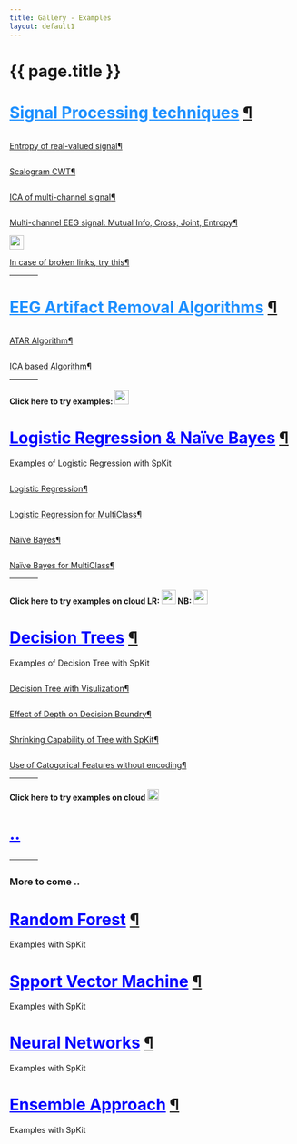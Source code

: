 ```yaml
---
title: Gallery - Examples
layout: default1
---
```


# {{ page.title }}

<!--
You can use HTML elements in Markdown, such as the comment element, and they won't
be affected by a markdown parser. However, if you create an HTML element in your
markdown file, you cannot use markdown syntax within that element's contents.
-->
<div id="index-grid-half" class="section group">
   <span id="id1"></span><h1 style="text-align:left;"><a style="color:DodgerBlue;" class="toc-backref" href="#LR"><span class="section-number"></span>Signal Processing techniques</a>
   <a class="headerlink" href="#tutorial-examples" title="Permalink to this headline">¶</a></h1>
   <p style="text-align:left;"></p>

   <div class="sphx-glr-thumbcontainer" tooltip="Computing entropy of real-valued signal.">
     <div class="figure align-default" id="">
     <img alt="" src="{{"assets/images/entropy_1.jpg" | relative_url }}"/>
     <p class="caption"><span class="caption-text"><a class="reference internal" href="https://nbviewer.org/github/Nikeshbajaj/Notebooks/blob/master/spkit/SP/Entropy_example.ipynb"  target="_blank"><span class="std std-ref">Entropy of real-valued signal</span></a></span><a class="headerlink" href="#" title="Permalink to this image">¶</a></p>
     </div>
   </div>
   <div class="toctree-wrapper compound"></div>
   <div class="sphx-glr-thumbcontainer" tooltip="Scalogram CWT with different wavelets"><div class="figure align-default" id="id3">
     <img alt="" src="{{"assets/images/cwt.jpg" | relative_url }}"/>
     <p class="caption"><span class="caption-text"><a class="reference internal" href="https://nbviewer.org/github/Nikeshbajaj/Notebooks/blob/master/spkit/SP/ScalogramCWT_v0.0.9.2.ipynb" target="_blank"><span class="std std-ref">Scalogram CWT</span></a></span><a class="headerlink" href="#" title="Permalink to this image">¶</a></p>
     </div>
   </div>
   <div class="sphx-glr-thumbcontainer" tooltip="ICA of EEG signal"><div class="figure align-default" id="id3">
     <img alt="" src="{{"assets/images/ICA_EEG_3.jpg" | relative_url }}"/>
     <p class="caption"><span class="caption-text"><a class="reference internal" href="https://nbviewer.org/github/Nikeshbajaj/Notebooks/blob/master/spkit/SP/ICA_EEG_example.ipynb" target="_blank"><span class="std std-ref">ICA of multi-channel signal</span></a></span><a class="headerlink" href="#" title="Permalink to this image">¶</a></p>
     </div>
   </div>
   <div class="sphx-glr-thumbcontainer" tooltip="Multi-channel EEG analysis with Information Theory"><div class="figure align-default" id="id3">
     <img alt="" src="{{"assets/images/EEG_it3.png" | relative_url }}"/>
     <p class="caption"><span class="caption-text"><a class="reference internal" href="https://nbviewer.org/github/Nikeshbajaj/Notebooks/blob/master/spkit/SP/Entropy_EEG_Example.ipynb" target="_blank"><span class="std std-ref">Multi-channel EEG signal: Mutual Info, Cross, Joint, Entropy</span></a></span><a class="headerlink" href="#" title="Permalink to this image">¶</a></p>
     </div>
   </div>
   <div class="sphx-glr-thumbcontainer" tooltip="BinderLink"><div class="figure align-default" id="id3">
     <img alt="" src="https://mybinder.org/badge_logo.svg" height="25em"/>
     <p class="caption"><span class="caption-text"><a class="reference internal" href="https://mybinder.org/v2/gh/Nikeshbajaj/Notebooks/master?urlpath=lab/tree/spkit_SP" target="_blank"><span class="std std-ref">In case of broken links, try this</span></a></span><a class="headerlink" href="#" title="Permalink to this image">¶</a></p>
     </div>
   </div>
   <div class="toctree-wrapper compound"></div>
   <hr width="10%">
   
   
   <span id="id1"></span><h1 style="text-align:left;"><a style="color:DodgerBlue;" class="toc-backref" href="#LR"><span class="section-number"></span>EEG Artifact Removal Algorithms</a>
   <a class="headerlink" href="#tutorial-examples" title="Permalink to this headline">¶</a></h1>
   <p style="text-align:left;"></p>
   
  <div class="sphx-glr-thumbcontainer" tooltip="Automatic and Tunable Artifact Removal Algorithm.">
     <div class="figure align-default" id="">
     <img alt="" src="{{"assets/images/ATAR_Beta_tune_2.gif" | relative_url }}"/>
     <p class="caption"><span class="caption-text"><a class="reference internal" href="https://github.com/Nikeshbajaj/Notebooks/blob/master/spkit/SP/ATAR_Algorithm_EEG_Artifact_Removal.ipynb"  target="_blank"><span class="std std-ref">ATAR Algorithm</span></a></span><a class="headerlink" href="#" title="Permalink to this image">¶</a></p>
     </div>
   </div>
  <div class="sphx-glr-thumbcontainer" tooltip="ICA based Artifact Removal Algorithm.">
     <div class="figure align-default" id="">
     <img alt="" src="{{"assets/images/ICA_Artifact_Removal.png" | relative_url }}"/>
     <p class="caption"><span class="caption-text"><a class="reference internal" href="https://github.com/Nikeshbajaj/Notebooks/blob/master/spkit/SP/ICA_based_Artifact_Removal_v0.0.9.3.ipynb"  target="_blank"><span class="std std-ref">ICA based Algorithm</span></a></span><a class="headerlink" href="#" title="Permalink to this image">¶</a></p>
     </div>
   </div>
   
   
   <div class="toctree-wrapper compound"></div>
   <hr width="10%">
   <h4 style="text-align:left;">Click here to try examples: <a class="reference external" href="https://mybinder.org/v2/gh/Nikeshbajaj/Notebooks/master?urlpath=lab/tree/spkit_SP" target="_blank"><img src="https://mybinder.org/badge_logo.svg" height="25em"></a> </h4>
 </div>
 <div id="index-grid-half" class="section group">
 <span id="id1"></span><h1 style="text-align:left;"><a style="color:blue;" class="toc-backref" href="#LR"><span class="section-number"></span>Logistic Regression & Naïve Bayes</a>
 <a class="headerlink" href="#tutorial-examples" title="Permalink to this headline">¶</a></h1>
 <p style="text-align:left;">Examples of Logistic Regression with SpKit</p>
 <div class="sphx-glr-thumbcontainer" tooltip="An example to demonstrate the visulization of Logistic Regression while training and plotting resulting weights.">
   <div class="figure align-default" id="">
   <img alt="" src="{{"assets/images/LR_v1.gif" | relative_url }}"/>
   <p class="caption"><span class="caption-text"><a class="reference internal" href="https://nbviewer.jupyter.org/github/Nikeshbajaj/Notebooks/blob/master/spkit_ML/LogisticRegression/1_LogisticRegression_examples_spkit.ipynb"  target="_blank"><span class="std std-ref">Logistic Regression</span></a></span><a class="headerlink" href="#" title="Permalink to this image">¶</a></p>
   </div>
 </div>

 <div class="toctree-wrapper compound"></div>

 <div class="sphx-glr-thumbcontainer" tooltip="Analysing weights"><div class="figure align-default" id="id3">
   <img alt="" src="{{"assets/images/LR_v2.png" | relative_url }}"/>
   <p class="caption"><span class="caption-text"><a class="reference internal" href="https://nbviewer.jupyter.org/github/Nikeshbajaj/Notebooks/blob/master/spkit_ML/LogisticRegression/2_LogisticRegression_Examples_spkitV0.0.9.ipynb" target="_blank"><span class="std std-ref">Logistic Regression for MultiClass</span></a></span><a class="headerlink" href="#" title="Permalink to this image">¶</a></p>
   </div>
 </div>

 <div class="sphx-glr-thumbcontainer" tooltip="Naive Bayes"><div class="figure align-default" id="id3">
   <img alt="" src="{{"assets/images/Bayes_rule.png" | relative_url }}"/>
   <p class="caption"><span class="caption-text"><a class="reference internal" href="https://nbviewer.jupyter.org/github/Nikeshbajaj/Notebooks/blob/master/spkit_ML/NaiveBayes/1_NaiveBayes_example_spkit.ipynb"><span class="std std-ref">Naïve Bayes</span></a></span><a class="headerlink" href="#" title="Permalink to this image">¶</a></p>
   </div>
 </div>

 <div class="sphx-glr-thumbcontainer" tooltip="Analysing weights"><div class="figure align-default" id="id3">
   <img alt="" src="{{"assets/images/NaiveBayes_1.png" | relative_url }}"/>
   <p class="caption"><span class="caption-text"><a class="reference internal" href="https://nbviewer.jupyter.org/github/Nikeshbajaj/Notebooks/blob/master/spkit_ML/NaiveBayes/1_NaiveBayes_example_spkit.ipynb" target="_blank"><span class="std std-ref">Naïve Bayes for MultiClass</span></a></span><a class="headerlink" href="#" title="Permalink to this image">¶</a></p>
   </div>
 </div>


 <div class="toctree-wrapper compound"></div>
 <hr width="10%">
 <h4 style="text-align:left;">Click here to try examples on cloud LR: <a class="reference external" href="https://mybinder.org/v2/gh/Nikeshbajaj/Notebooks/master?urlpath=lab/tree/spkit_ML/LogisticRegression" target="_blank"><img src="https://mybinder.org/badge_logo.svg" height="25em"></a> NB: <a class="reference external" href="https://mybinder.org/v2/gh/Nikeshbajaj/Notebooks/master?urlpath=lab/tree/spkit_ML/NaiveBayes"><img src="https://mybinder.org/badge_logo.svg" height="25em"></a></h4>
 </div>

 <div id="index-grid-half" class="section group">
 <span id="id1"></span><h1 style="text-align:left;"><a style="color:blue;" class="toc-backref" href="#trees"><span class="section-number"></span>Decision Trees</a>
 <a class="headerlink" href="#tutorial-examples" title="Permalink to this headline">¶</a></h1>
 <p style="text-align:left;">Examples of Decision Tree with SpKit</p>

 <div class="sphx-glr-thumbcontainer" tooltip="An example to demonstrate the visulization of tree while training and plotting resulting tree.">
   <div class="figure align-default" id="">
   <img alt="" src="{{"assets/images/tree-viz.gif" | relative_url }}"/>
   <p class="caption"><span class="caption-text"><a class="reference internal" href="https://nbviewer.jupyter.org/github/Nikeshbajaj/Notebooks/blob/master/spkit/0.0.9/ML/Trees/1_DecisionTree_Visualization_spkit_v0.0.9.ipynb" target="_blank"><span class="std std-ref">Decision Tree with Visulization</span></a></span><a class="headerlink" href="#" title="Permalink to this image">¶</a></p>
   </div>
 </div>

 <div class="toctree-wrapper compound"></div>

 <div class="sphx-glr-thumbcontainer" tooltip="Analysing depth and decision boundries"><div class="figure align-default" id="id3">
   <img alt="" src="{{"assets/images/trees-grid.png" | relative_url }}"/>
   <p class="caption"><span class="caption-text"><a class="reference internal" href="https://nbviewer.jupyter.org/github/Nikeshbajaj/Notebooks/blob/master/spkit/0.0.9/ML/Trees/2_ClassificationTrees_Depth_DecisionBoundaries_spkit_v0.0.9.ipynb" target="_blank"><span class="std std-ref">Effect of Depth on Decision Boundry</span></a></span><a class="headerlink" href="#" title="Permalink to this image">¶</a></p>
   </div>
 </div>

 <div class="toctree-wrapper compound"></div>

 <div class="sphx-glr-thumbcontainer" tooltip="AN example to show the shrinking capability of tree from SpKit"><div class="figure align-default" id="id4">
   <img alt="" src="{{"assets/images/tree-shrink.png" | relative_url }}"/>
   <p class="caption"><span class="caption-text"><a class="reference internal" href="https://nbviewer.jupyter.org/github/Nikeshbajaj/Notebooks/blob/master/spkit/0.0.9/ML/Trees/3_DecisionTrees_ShrinkingCapability_spkit_v0.0.9.ipynb" target="_blank"><span class="std std-ref">Shrinking Capability of Tree with SpKit</span></a></span><a class="headerlink" href="#i" title="Permalink to this image">¶</a></p>
   </div>
 </div>

 <div class="toctree-wrapper compound"></div>

 <div class="sphx-glr-thumbcontainer" tooltip="An example showing how to use catogorical features without need of any enconding"><div class="figure align-default" id="id5">
   <img alt="" src="{{"assets/images/tree-cat.png" | relative_url }}"/>
   <p class="caption"><span class="caption-text"><a class="reference internal" href="https://nbviewer.jupyter.org/github/Nikeshbajaj/Notebooks/blob/master/spkit/0.0.9/ML/Trees/4_DecisionTrees_CatogoricalFeatures_spkit_v0.0.9.ipynb" target="_blank"><span class="std std-ref">Use of Catogorical Features without encoding</span></a></span><a class="headerlink" href="#id5" title="Permalink to this image">¶</a></p>
   </div>
 </div>
 <div class="toctree-wrapper compound"></div>
 <hr width="10%">
 <h4 style="text-align:left;">Click here to try examples on cloud <a class="reference external" href="https://mybinder.org/v2/gh/Nikeshbajaj/Notebooks/master?urlpath=lab/tree/spkit/0.0.9/ML/Trees" target="_blank"><img src="https://mybinder.org/badge_logo.svg" height="20em"></a>
 </h4>
 </div>

 <div id="index-grid-half" class="section group">
 <span id="id1"></span><h1 style="text-align:left;"><a style="color:blue;" class="toc-backref" href="#logit"><span class="section-number"></span>..</a>
   <hr width="10%">
   <h3 style="text-align:left;">More to come ..</h3>
 <!--</div>-->

 <div id="index-grid-half" class="section group">
 <span id="id1"></span><h1 style="text-align:left;"><a style="color:blue;" class="toc-backref" href="#RF"><span class="section-number"></span>Random Forest</a>
 <a class="headerlink" href="#tutorial-examples" title="Permalink to this headline">¶</a></h1>
 <p style="text-align:left;">Examples with SpKit</p>
 </div>


 <div id="index-grid-half" class="section group">
 <span id="id1"></span><h1 style="text-align:left;"><a style="color:blue;" class="toc-backref" href="#SVM"><span class="section-number"></span>Spport Vector Machine</a>
 <a class="headerlink" href="#tutorial-examples" title="Permalink to this headline">¶</a></h1>
 <p style="text-align:left;">Examples with SpKit</p>
 </div>

 <div id="index-grid-half" class="section group">
 <span id="id1"></span><h1 style="text-align:left;"><a style="color:blue;" class="toc-backref" href="#NN"><span class="section-number"></span>Neural Networks</a>
 <a class="headerlink" href="#tutorial-examples" title="Permalink to this headline">¶</a></h1>
 <p style="text-align:left;">Examples with SpKit</p>
 </div>

 <div id="index-grid-half" class="section group">
 <span id="id1"></span><h1 style="text-align:left;"><a style="color:blue;" class="toc-backref" href="#ensemble"><span class="section-number"></span>Ensemble Approach</a>
 <a class="headerlink" href="#tutorial-examples" title="Permalink to this headline">¶</a></h1>
 <p style="text-align:left;">Examples with SpKit</p>
 </div>


 <div id="index-grid-full" class="section group"></div>


 <div id="index-grid-full" class="section group"></div>

